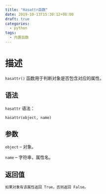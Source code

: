 ```yaml
---
title: "Hasattr函数"
date: 2019-10-13T15:30:12+08:00
draft: true
categories:
  - python
tags:
  - 内置函数
---
```

<!--more-->
# 描述
`hasattr()` 函数用于判断对象是否包含对应的属性。

## 语法
`hasattr` 语法：

`hasattr(object, name)`

## 参数
`object` – 对象。

`name` – 字符串，属性名。

## 返回值
    如果对象有该属性返回 True，否则返回 False。

